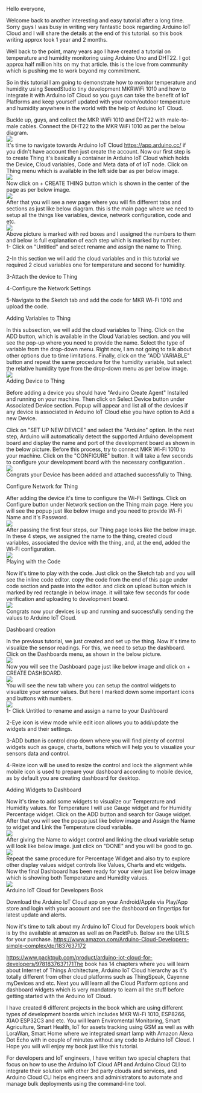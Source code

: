 Hello everyone,  
  
Welcome back to another interesting and easy tutorial after a long time. Sorry guys I was busy in writing very fantastic book regarding Arduino IoT Cloud and I will share the details at the end of this tutorial. so this book writing approx took 1 year and 2 months.  
  
Well back to the point, many years ago I have created a tutorial on temperature and humidity monitoring using Arduino Uno and DHT22. I got approx half million hits on my that article. this is the love from community which is pushing me to work beyond my commitment.  
  
So in this tutorial I am going to demonstrate how to monitor temperature and humidity using SeeedStudio tiny development MKRWiFi 1010 and how to integrate it with Arduino IoT Cloud so you guys can take the benefit of IoT Platforms and keep yourself updated with your room/outdoor temperature and humidity anywhere in the world with the help of Arduino IoT Cloud.  
  
Buckle up, guys, and collect the MKR WiFi 1010 and DHT22 with male-to-male cables. Connect the DHT22 to the MKR WiFi 1010 as per the below diagram.  
<img src="https://projects.arduinocontent.cc/28e6dbad-bfb6-42fb-baad-7b7741ca689f.png">  
It's time to navigate towards Arduino IoT Cloud https://app.arduino.cc/ if you didn't have account then just create the account. Now our first step is to create Thing it's basically a container in Arduino IoT Cloud which holds the Device, Cloud variables, Code and Meta data of of IoT node. Click on Thing menu which is available in the left side bar as per below image.  
<img src="https://i.imgur.com/7UPq84L.png">  
Now click on + CREATE THING button which is shown in the center of the page as per below image.  
<img src="https://projects.arduinocontent.cc/16c97c36-b414-4a56-8fd3-e23096496af0.png">  
After that you will see a new page where you will fin different tabs and sections as just like below diagram. this is the main page where we need to setup all the things like variables, device, network configuration, code and etc.  
<img src="https://projects.arduinocontent.cc/1fd770d1-3d82-40eb-8c59-947fbf6f7097.png">  
Above picture is marked with red boxes and I assigned the numbers to them and below is full explanation of each step which is marked by number.  
1- Click on "Untitled" and select rename and assign the name to Thing.  
  
2-In this section we will add the cloud variables and in this tutorial we required 2 cloud variables one for temperature and second for humidity.  
  
3-Attach the device to Thing  
  
4-Configure the Network Settings  
  
5-Navigate to the Sketch tab and add the code for MKR Wi-Fi 1010 and upload the code.  
  
Adding Variables to Thing  
  
In this subsection, we will add the cloud variables to Thing. Click on the ADD button, which is available in the Cloud Variables section. and you will see the pop-up where you need to provide the name. Select the type of variable from the drop-down menu. Right now, I am not going to talk about other options due to time limitations. Finally, click on the "ADD VARIABLE" button and repeat the same procedure for the humidity variable, but select the relative humidity type from the drop-down menu as per below image.  
<img src="https://i.imgur.com/dicxo6D.png">  
Adding Device to Thing  
  
Before adding a device you should have "Arduino Create Agent" Installed and running on your machine. Then click on Select Device button under Associated Device section. Popup will appear and list all of the devices if any device is associated in Arduino IoT Cloud else you have option to Add a new Device.  
  
Click on "SET UP NEW DEVICE" and select the "Arduino" option. In the next step, Arduino will automatically detect the supported Arduino development board and display the name and port of the development board as shown in the below picture. Before this process, try to connect MKR Wi-Fi 1010 to your machine. Click on the "CONFIGURE" button. It will take a few seconds to configure your development board with the necessary configuration..  
<img src="https://projects.arduinocontent.cc/05ec1b63-62b2-4291-865d-b2913f924809.png">  
Congrats your Device has been added and attached successfully to Thing.  
  
Configure Network for Thing  
  
After adding the device it's time to configure the Wi-Fi Settings. Click on Configure button under Network section on the Thing main page. Here you will see the popup just like below image and you need to provide Wi-Fi Name and it's Password.  
<img src="https://projects.arduinocontent.cc/0fc35297-5efc-435f-901f-c858d7452bf5.png">  
After passing the first four steps, our Thing page looks like the below image. In these 4 steps, we assigned the name to the thing, created cloud variables, associated the device with the thing, and, at the end, added the Wi-Fi configuration.  
<img src="https://projects.arduinocontent.cc/5d5f5477-809e-42d9-84cd-701b533534b9.png">  
Playing with the Code  
  
Now it's time to play with the code. Just click on the Sketch tab and you will see the inline code editor. copy the code from the end of this page under code section and paste into the editor. and click on upload button which is marked by red rectangle in below image. it will take few seconds for code verification and uploading to development board.  
<img src="https://projects.arduinocontent.cc/f1db379f-444e-46a7-94bd-5319e03c68af.png">  
Congrats now your devices is up and running and successfully sending the values to Arduino IoT Cloud.  
  
Dashboard creation  
  
In the previous tutorial, we just created and set up the thing. Now it's time to visualize the sensor readings. For this, we need to setup the dashboard. Click on the Dashboards menu, as shown in the below picture.  
<img src="https://i.imgur.com/FFgR2Uv.png">  
Now you will see the Dashboard page just like below image and click on + CREATE DASHBOARD.  
<img src="https://projects.arduinocontent.cc/4cd7e377-a7d3-451b-9ecd-1cbef4297c7c.png">  
You will see the new tab where you can setup the control widgets to visualize your sensor values. But here I marked down some important icons and buttons with numbers.  
<img src="https://projects.arduinocontent.cc/ebe991fd-7885-43c2-9646-c80cd9a7e734.png">  
1- Click Untitled to rename and assign a name to your Dashboard  
  
2-Eye icon is view mode while edit icon allows you to add/update the widgets and their settings.  
  
3-ADD button is control drop down where you will find plenty of control widgets such as gauge, charts, buttons which will help you to visualize your sensors data and control.  
  
4-Reize icon will be used to resize the control and lock the alignment while mobile icon is used to prepare your dashboard according to mobile device, as by default you are creating dashboard for desktop.  
  
Adding Widgets to Dashboard  
  
Now it's time to add some widgets to visualize our Temperature and Humidity values. for Temperature I will use Gauge widget and for Humidity Percentage widget. Click on the ADD button and search for Gauge widget. After that you will see the popup just like below image and Assign the Name to widget and Link the Temperature cloud variable.  
<img src="https://projects.arduinocontent.cc/c7be9925-ce5c-45a3-95cd-cf87f62500e8.png">  
After giving the Name to widget control and linking the cloud variable setup will look like below image. just click on "DONE" and you will be good to go.  
<img src="https://projects.arduinocontent.cc/280dde65-b44c-40d6-b004-eca0605b5706.png">  
Repeat the same procedure for Percentage Widget and also try to explore other display values widget controls like Values, Charts and etc widgets. Now the final Dashboard has been ready for your view just like below image which is showing both Temperature and Humidity values.  
<img src="https://projects.arduinocontent.cc/b84f52b0-0581-4630-96d5-7e3c93579335.png">  
Arduino IoT Cloud for Developers Book  
  
Download the Arduino IoT Cloud app on your Android/Apple via Play/App store and login with your account and see the dashboard on fingertips for latest update and alerts.  
  
Now it's time to talk about my Arduino IoT Cloud for Developers book which is by the available at amazon as well as on PacktPub. Below are the URLS for your purchase. https://www.amazon.com/Arduino-Cloud-Developers-simple-complex/dp/1837637172  
  
https://www.packtpub.com/product/arduino-iot-cloud-for-developers/9781837637171The book has 14 chapters where you will learn about Internet of Things Architecture, Arduino IoT Cloud hierarchy as it's totally different from other cloud platforms such as ThingSpeak, Cayenne myDevices and etc. Next you will learn all the Cloud Platform options and dashboard widgets which is very mandatory to learn all the stuff before getting started with the Arduino IoT Cloud.  
  
I have created 6 different projects in the book which are using different types of development boards which includes MKR Wi-Fi 1010, ESP8266, XIAO ESP32C3 and etc. You will learn Enviromental Monitoring, Smart Agriculture, Smart Health, IoT for assets tracking using GSM as well as with LoraWan, Smart Home where we integrated smart lamp with Amazon Alexa Dot Echo with in couple of minutes without any code to Arduino IoT Cloud. I Hope you will will enjoy my book just like this tutorial.  
  
For developers and IoT engineers, I have written two special chapters that focus on how to use the Arduino IoT Cloud API and Arduino Cloud CLI to integrate their solution with other 3rd party clouds and services, and Arduino Cloud CLI helps engineers and administrators to automate and manage bulk deployments using the command-line tool.